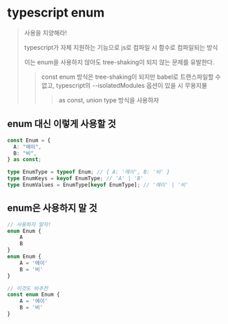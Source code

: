 # typescript enum

> 사용을 지양해라!
>
> typescript가 자체 지원하는 기능으로 js로 컴파일 시 함수로 컴파일되는 방식
>
> 이는 enum을 사용하지 않아도 tree-shaking이 되지 않는 문제를 유발한다.
>
> > const enum 방식은 tree-shaking이 되지만 babel로 트랜스파일할 수 없고, typescript의 --isolatedModules 옵션이 있을 시 무용지물
> >
> > > as const, union type 방식을 사용하자

## enum 대신 이렇게 사용할 것

```ts
const Enum = {
  A: "에이",
  B: "비",
} as const;

type EnumType = typeof Enum; // { A: '에이', B: '비' }
type EnumKeys = keyof EnumType; // 'A' | 'B'
type EnumValues = EnumType[keyof EnumType]; // '에이' | '비'
```

## enum은 사용하지 말 것

```ts
// 사용하지 말자!
enum Enum {
    A
    B
}
enum Enum {
    A = '에이'
    B = '비'
}

// 이것도 비추천
const enum Enum {
    A = '에이'
    B = '비'
}
```
